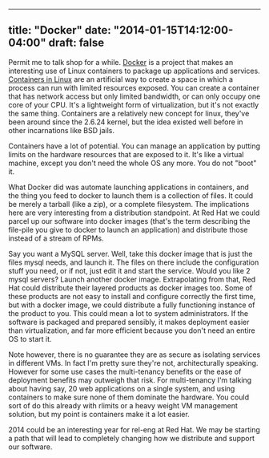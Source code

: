 
---
title: "Docker"
date: "2014-01-15T14:12:00-04:00"
draft: false
---

Permit me to talk shop for a while. [Docker](https://www.docker.io/) is a project that makes an interesting use of Linux containers to package up applications and services. <a href="http://en.wikipedia.org/wiki/LXC">Containers in Linux</a> are an artificial way to create a space in which a process can run with limited resources exposed. You can create a container that has network access but only limited bandwidth, or can only occupy one core of your CPU. It's a lightweight form of virtualization, but it's not exactly the same thing. Containers are a relatively new concept for linux, they've been around since the 2.6.24 kernel, but the idea existed well before in other incarnations like BSD jails.

Containers have a lot of potential. You can manage an application by putting limits on the hardware resources that are exposed to it. It's like a virtual machine, except you don't need the whole OS any more. You do not "boot" it. 

What Docker did was automate launching applications in containers, and the thing you feed to docker to launch them is a collection of files. It could be merely a tarball (like a zip), or a complete filesystem. The implications here are very interesting from a distribution standpoint. At Red Hat we could parcel up our software into docker images (that's the term describing the file-pile you give to docker to launch an application) and distribute those instead of a stream of RPMs. 

Say you want a MySQL server. Well, take this docker image that is just the files mysql needs, and launch it. The files on there include the configuration stuff you need, or if not, just edit it and start the service. Would you like 2 mysql servers? Launch another docker image. Extrapolating from that, Red Hat could distribute their layered products as docker images too. Some of these products are not easy to install and configure correctly the first time, but with a docker image, we could distribute a fully functioning instance of the product to you. This could mean a lot to system administrators. If the software is packaged and prepared sensibly, it makes deployment easier than virtualization, and far more efficient because you don't need an entire OS to start it. 

Note however, there is no guarantee they are as secure as isolating services in different VMs. In fact I'm pretty sure they're not, architecturally speaking. However for some use cases the multi-tenancy benefits or the ease of deployment benefits may outweigh that risk. For multi-tenancy I'm talking about having say, 20 web applications on a single system, and using containers to make sure none of them dominate the hardware. You could sort of do this already with rlimits or a heavy weight VM management solution, but my point is containers make it a lot easier.

2014 could be an interesting year for rel-eng at Red Hat. We may be starting a path that will lead to completely changing how we distribute and support our software.
